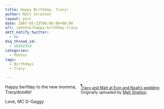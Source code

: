 ```yaml
---
title: Happy Birthday, Tracy!
author: Matt Stratton
layout: post
date: 2007-05-23T06:08:00+00:00
url: /photos/happy-birthday-tracy
aktt_notify_twitter:
  - no
dsq_thread_id:
  - 28262314
categories:
  - Photos
tags:
  - Birthdays
  - Tracy

---
```

<div style="float:right;margin-left:10px;margin-bottom:10px;">
  <a title="photo sharing" href="http://www.flickr.com/photos/mugsy/11961491/"><img style="border:solid 2px #000000;" src="http://farm1.static.flickr.com/11/11961491_7c5f5f017e_m.jpg" alt="" /></a><br /> <span style="font-size:.9em;margin-top:0;"> <a href="http://www.flickr.com/photos/mugsy/11961491/">Tracy and Matt at Evin and Noah&#8217;s wedding</a><br /> Originally uploaded by <a href="http://www.flickr.com/people/mugsy/">Matt Stratton</a>. </span>
</div>

Happy berfday to the new momma, Tracydoodle!

Love, MC D-Gaggy